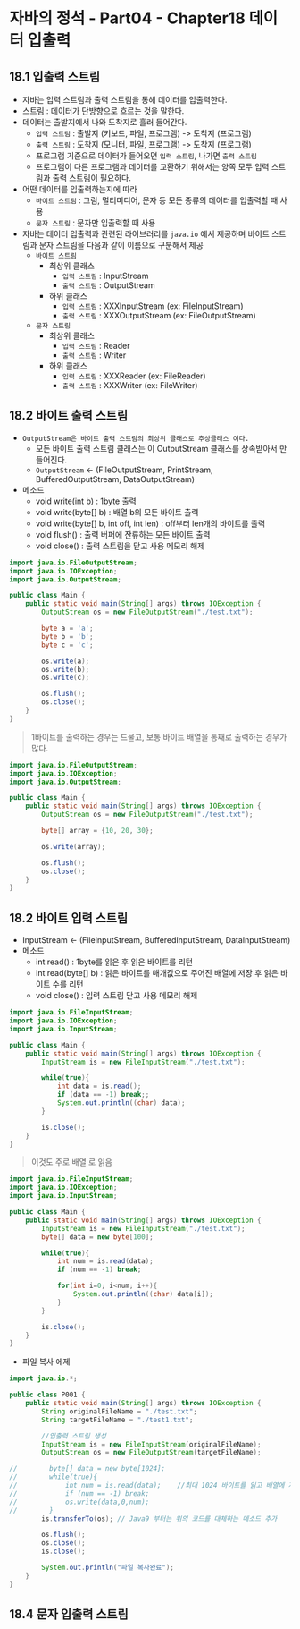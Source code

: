 # 자바의 정석 - Part04 - Chapter18 데이터 입출력

## 18.1 입출력 스트림

- 자바는 입력 스트림과 출력 스트림을 통해 데이터를 입출력한다.
- 스트림 : 데이터가 단방향으로 흐르는 것을 말한다.
- 데이터는 출발지에서 나와 도착지로 흘러 들어간다.
  - `입력 스트림` : 출발지 (키보드, 파일, 프로그램) -> 도착지 (프로그램)
  - `출력 스트림` : 도착지 (모니터, 파일, 프로그램) -> 도착지 (프로그램)
  - 프로그램 기준으로 데이터가 들어오면 `입력 스트림`, 나가면 `출력 스트림`
  - 프로그램이 다른 프로그램과 데이터를 교환하기 위해서는 양쪽 모두 입력 스트림과 출력 스트림이 필요하다.
- 어떤 데이터를 입출력하는지에 따라
  - `바이트 스트림` : 그림, 멀티미디어, 문자 등 모든 종류의 데이터를 입출력할 때 사용
  - `문자 스트림` : 문자만 입출력할 때 사용
- 자바는 데이터 입출력과 관련된 라이브러리를 `java.io` 에서 제공하며 바이트 스트림과 문자 스트림을 다음과 같이 이름으로 구분해서 제공
  - `바이트 스트림`
    - 최상위 클래스
      - `입력 스트림` : InputStream
      - `출력 스트림` : OutputStream
    - 하위 클래스
      - `입력 스트림` : XXXInputStream (ex: FileInputStream)
      - `출력 스트림` : XXXOutputStream (ex: FileOutputStream)
  - `문자 스트림`
    - 최상위 클래스
      - `입력 스트림` : Reader
      - `출력 스트림` : Writer
    - 하위 클래스
      - `입력 스트림` : XXXReader (ex: FileReader)
      - `출력 스트림` : XXXWriter (ex: FileWriter)

## 18.2 바이트 출력 스트림
- `OutputStream은 바이트 출력 스트림의 최상위 클래스로 추상클래스 이다.`
  - 모든 바이트 출력 스트림 클래스는 이 OutputStream 클래스를 상속받아서 만들어진다.
  - `OutputStream` <- (FileOutputStream, PrintStream, BufferedOutputStream, DataOutputStream)
- 메소드
  - void write(int b) : 1byte 출력
  - void write(byte[] b) : 배열 b의 모든 바이트 출력
  - void write(byte[] b, int off, int len) : off부터 len개의 바이트를 출력
  - void flush() : 출력 버퍼에 잔류하는 모든 바이트 출력
  - void close() : 출력 스트림을 닫고 사용 메모리 해제
```java
import java.io.FileOutputStream;
import java.io.IOException;
import java.io.OutputStream;

public class Main {
    public static void main(String[] args) throws IOException {
        OutputStream os = new FileOutputStream("./test.txt");

        byte a = 'a';
        byte b = 'b';
        byte c = 'c';

        os.write(a);
        os.write(b);
        os.write(c);

        os.flush();
        os.close();
    }
}
```
> 1바이트를 출력하는 경우는 드물고, 보통 바이트 배열을 통째로 출력하는 경우가 많다.
```java
import java.io.FileOutputStream;
import java.io.IOException;
import java.io.OutputStream;

public class Main {
    public static void main(String[] args) throws IOException {
        OutputStream os = new FileOutputStream("./test.txt");

        byte[] array = {10, 20, 30};

        os.write(array);

        os.flush();
        os.close();
    }
}
```

## 18.2 바이트 입력 스트림
- InputStream <- (FileInputStream, BufferedInputStream, DataInputStream)
- 메소드
  - int read() : 1byte를 읽은 후 읽은 바이트를 리턴
  - int read(byte[] b) : 읽은 바이트를 매개값으로 주어진 배열에 저장 후 읽은 바이트 수를 리턴
  - void close() : 입력 스트림 닫고 사용 메모리 해제
```java
import java.io.FileInputStream;
import java.io.IOException;
import java.io.InputStream;

public class Main {
    public static void main(String[] args) throws IOException {
        InputStream is = new FileInputStream("./test.txt");

        while(true){
            int data = is.read();
            if (data == -1) break;;
            System.out.println((char) data);
        }

        is.close();
    }
}
```
> 이것도 주로 배열 로 읽음
```java
import java.io.FileInputStream;
import java.io.IOException;
import java.io.InputStream;

public class Main {
    public static void main(String[] args) throws IOException {
        InputStream is = new FileInputStream("./test.txt");
        byte[] data = new byte[100];

        while(true){
            int num = is.read(data);
            if (num == -1) break;

            for(int i=0; i<num; i++){
                System.out.println((char) data[i]);
            }
        }

        is.close();
    }
}

```

- 파일 복사 에제
```java
import java.io.*;

public class P001 {
    public static void main(String[] args) throws IOException {
        String originalFileName = "./test.txt";
        String targetFileName = "./test1.txt";

        //입출력 스트림 생성
        InputStream is = new FileInputStream(originalFileName);
        OutputStream os = new FileOutputStream(targetFileName);

//        byte[] data = new byte[1024];
//        while(true){
//            int num = is.read(data);    //최대 1024 바이트를 읽고 배열에 저장, 읽은 바이트는 리턴
//            if (num == -1) break;
//            os.write(data,0,num);
//        }
        is.transferTo(os); // Java9 부터는 위의 코드를 대체하는 메소드 추가

        os.flush();
        os.close();
        is.close();

        System.out.println("파일 복사완료");
    }
}
```

## 18.4 문자 입출력 스트림

